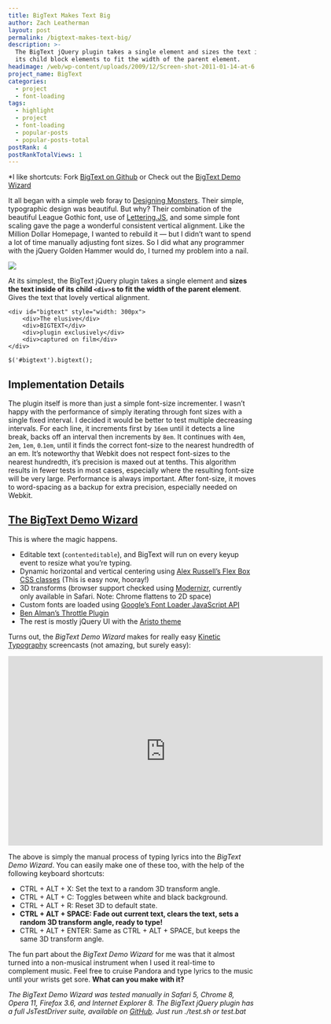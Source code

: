 ```yaml
---
title: BigText Makes Text Big
author: Zach Leatherman
layout: post
permalink: /bigtext-makes-text-big/
description: >-
  The BigText jQuery plugin takes a single element and sizes the text inside of
  its child block elements to fit the width of the parent element.
headimage: /web/wp-content/uploads/2009/12/Screen-shot-2011-01-14-at-6.46.00-PM.png
project_name: BigText
categories:
  - project
  - font-loading
tags:
  - highlight
  - project
  - font-loading
  - popular-posts
  - popular-posts-total
postRank: 4
postRankTotalViews: 1
---
```


*I like shortcuts: Fork [BigText on Github][github] or Check out the [BigText Demo Wizard][wizard]

 [github]: https://github.com/zachleat/BigText
 [wizard]: /bigtext/demo/

It all began with a simple web foray to [Designing Monsters][designingmonsters]. Their simple, typographic design was beautiful. But why? Their combination of the beautiful League Gothic font, use of [Lettering.JS][lettering], and some simple font scaling gave the page a wonderful consistent vertical alignment. Like the Million Dollar Homepage, I wanted to rebuild it — but I didn’t want to spend a lot of time manually adjusting font sizes. So I did what any programmer with the jQuery Golden Hammer would do, I turned my problem into a nail.

 [designingmonsters]: http://designingmonsters.com/
 [lettering]: http://letteringjs.com/

 ![][screenshot]

 [screenshot]: /web/wp-content/uploads/2011/01/Screen-shot-2011-01-11-at-7.37.54-PM.png

At its simplest, the BigText jQuery plugin takes a single element and **sizes the text inside of its child `<div>`s to fit the width of the parent element**. Gives the text that lovely vertical alignment.

    <div id="bigtext" style="width: 300px">
        <div>The elusive</div>
        <div>BIGTEXT</div>
        <div>plugin exclusively</div>
        <div>captured on film</div>
    </div>

    $('#bigtext').bigtext();

## Implementation Details

The plugin itself is more than just a simple font-size incrementer. I wasn’t happy with the performance of simply iterating through font sizes with a single fixed interval. I decided it would be better to test multiple decreasing intervals. For each line, it increments first by `16em` until it detects a line break, backs off an interval then increments by `8em`. It continues with `4em`, `2em`, `1em`, `0`.`1em`, until it finds the correct font-size to the nearest hundredth of an em. It’s noteworthy that Webkit does not respect font-sizes to the nearest hundredth, it’s precision is maxed out at tenths. This algorithm results in fewer tests in most cases, especially where the resulting font-size will be very large. Performance is always important. After font-size, it moves to word-spacing as a backup for extra precision, especially needed on Webkit.

## [The BigText Demo Wizard][wizard]

This is where the magic happens.

 * Editable text (`contenteditable`), and BigText will run on every keyup event to resize what you’re typing.
 * Dynamic horizontal and vertical centering using [Alex Russell’s Flex Box CSS classes][flexbox] (This is easy now, hooray!)
 * 3D transforms (browser support checked using [Modernizr][modernizr], currently only available in Safari. Note: Chrome flattens to 2D space)
 * Custom fonts are loaded using [Google’s Font Loader JavaScript API][googlefonts]
 * [Ben Alman’s Throttle Plugin][throttle]
 * The rest is mostly jQuery UI with the [Aristo theme][aristo]

 [flexbox]: http://infrequently.org/2009/08/css-3-progress/
 [modernizr]: http://www.modernizr.com/
 [googlefonts]: http://code.google.com/apis/webfonts/docs/webfont_loader.html
 [throttle]: http://benalman.com/projects/jquery-throttle-debounce-plugin/
 [aristo]: http://taitems.tumblr.com/post/482577430/introducing-aristo-a-jquery-ui-theme

Turns out, the *BigText Demo Wizard* makes for really easy [Kinetic Typography][ke] screencasts (not amazing, but surely easy):

 [ke]: http://vimeo.com/channels/kinetictypography

<div class="fluid-width-video-wrapper"><iframe class="youtube-player" type="text/html" width="640" height="385" src="https://www.youtube.com/embed/OuqB6e6NPRM" frameborder="0"></iframe></div>

The above is simply the manual process of typing lyrics into the *BigText Demo Wizard*. You can easily make one of these too, with the help of the following keyboard shortcuts:

 * CTRL + ALT + X: Set the text to a random 3D transform angle.
 * CTRL + ALT + C: Toggles between white and black background.
 * CTRL + ALT + R: Reset 3D to default state.
 * **CTRL + ALT + SPACE: Fade out current text, clears the text, sets a random 3D transform angle, ready to type!**
 * CTRL + ALT + ENTER: Same as CTRL + ALT + SPACE, but keeps the same 3D transform angle.

The fun part about the *BigText Demo Wizard* for me was that it almost turned into a non-musical instrument when I used it real-time to complement music. Feel free to cruise Pandora and type lyrics to the music until your wrists get sore. **What can you make with it?**

*The BigText Demo Wizard was tested manually in Safari 5, Chrome 8, Opera 11, Firefox 3.6, and Internet Explorer 8. The BigText jQuery plugin has a full JsTestDriver suite, available on [GitHub][github]. Just run ./test.sh or test.bat*
